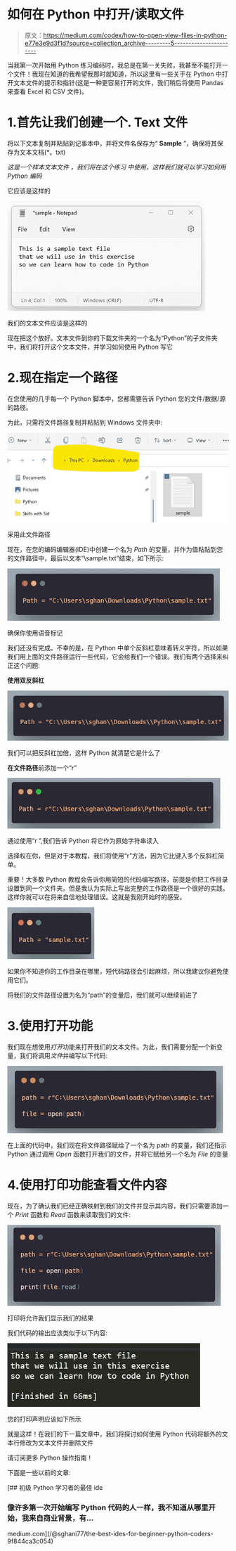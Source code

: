 # 如何在 Python 中打开/读取文件

> 原文：<https://medium.com/codex/how-to-open-view-files-in-python-e77e3e9d3f1d?source=collection_archive---------5----------------------->

当我第一次开始用 Python 练习编码时，我总是在第一关失败，我甚至不能打开一个文件！我现在知道的我希望我那时就知道，所以这里有一些关于在 Python 中打开文本文件的提示和指针(这是一种更容易打开的文件，我们稍后将使用 Pandas 来查看 Excel 和 CSV 文件)。

# 1.首先让我们创建一个. Text 文件

将以下文本复制并粘贴到记事本中，并将文件名保存为“ **Sample** ”，确保将其保存为文本文档(*。txt)

*这是一个样本文本文件
，我们将在这个练习
中使用，这样我们就可以学习如何用 Python 编码*

它应该是这样的

![](img/f2d57947f0eedcd42ad1a5a18211033e.png)

我们的文本文件应该是这样的

现在把这个放好。文本文件到你的下载文件夹的一个名为“Python”的子文件夹中，我们将打开这个文本文件，并学习如何使用 Python 写它

# 2.现在指定一个路径

在您使用的几乎每一个 Python 脚本中，您都需要告诉 Python 您的文件/数据/源的路径。

为此，只需将文件路径复制并粘贴到 Windows 文件夹中:

![](img/6412a56122ffd5123b64e4077563e468.png)

采用此文件路径

现在，在您的编码编辑器(IDE)中创建一个名为 *Path* 的变量，并作为值粘贴到您的文件路径中，最后以文本“\sample.txt”结束，如下所示:

![](img/583805c549c8d4305242b3d95af14811.png)

确保你使用语音标记

我们还没有完成。不幸的是，在 Python 中单个反斜杠意味着转义字符，所以如果我们用上面的文件路径运行一些代码，它会给我们一个错误。我们有两个选择来纠正这个问题:

**使用双反斜杠**

![](img/acc4d459d9591138791385138c3a7025.png)

我们可以把反斜杠加倍，这样 Python 就清楚它是什么了

**在文件路径**前添加一个“r”

![](img/d7d91bef52e9c908d4534600d7383e84.png)

通过使用“r ”,我们告诉 Python 将它作为原始字符串读入

选择权在你，但是对于本教程，我们将使用“r”方法，因为它比键入多个反斜杠简单。

重要！大多数 Python 教程会告诉你用简短的代码编写路径，前提是你把工作目录设置到同一个文件夹。但是我认为实际上写出完整的工作路径是一个很好的实践，这样你就可以在将来自信地处理错误。这就是我刚开始时的感受。

![](img/ea6f52384c2f3a614f5d680b9a1aa41e.png)

如果你不知道你的工作目录在哪里，短代码路径会引起麻烦，所以我建议你避免使用它们。

将我们的文件路径设置为名为“path”的变量后，我们就可以继续前进了

# 3.使用打开功能

我们现在想使用*打开*功能来打开我们的文本文件。为此，我们需要分配一个新变量，我们将调用*文件*并编写以下代码:

![](img/b87bb3287fbb1686170ddee073eab7a3.png)

在上面的代码中，我们现在将文件路径赋给了一个名为 path 的变量，我们还指示 Python 通过调用 *Open* 函数打开我们的文件，并将它赋给另一个名为 *File* 的变量

# 4.使用打印功能查看文件内容

现在，为了确认我们已经正确映射到我们的文件并显示其内容，我们只需要添加一个 *Print* 函数和 *Read* 函数来读取我们的文件:

![](img/39e6fd97381cace2d08345b7c2d934fe.png)

打印将允许我们显示我们的结果

我们代码的输出应该类似于以下内容:

![](img/3197b68ddf3381ef01e228023a948db4.png)

您的打印声明应该如下所示

就是这样！在我们的下一篇文章中，我们将探讨如何使用 Python 代码将额外的文本行修改为文本文件并删除文件

请订阅更多 Python 操作指南！

下面是一些以前的文章:

[](/@sghani77/the-best-ides-for-beginner-python-coders-9f844ca3c054) [## 初级 Python 学习者的最佳 ide

### 像许多第一次开始编写 Python 代码的人一样，我不知道从哪里开始，我来自商业背景，有…

medium.com](/@sghani77/the-best-ides-for-beginner-python-coders-9f844ca3c054)